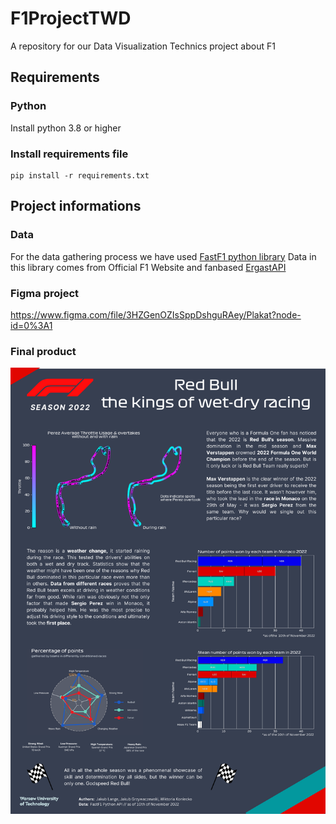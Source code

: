 # F1ProjectTWD

A repository for our Data Visualization Technics project about F1

## Requirements

### Python
Install python 3.8 or higher

### Install requirements file
```
pip install -r requirements.txt
```

## Project informations

### Data

For the data gathering process we have used [FastF1 python library](https://github.com/theOehrly/Fast-F1)
Data in this library comes from Official F1 Website and fanbased [ErgastAPI](http://ergast.com/mrd/)

### Figma project
https://www.figma.com/file/3HZGenOZIsSppDshguRAey/Plakat?node-id=0%3A1

### Final product

![f1 poster](F1_Red_Bull_Racing.png)
